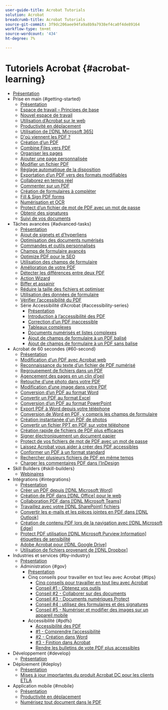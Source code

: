 ```yaml
---
user-guide-title: Acrobat Tutorials
solution: Acrobat
breadcrumb-title: Acrobat Tutorials
source-git-commit: 3f9dc206aee94fa9a8b9a7938ef4ca0f4de89164
workflow-type: tm+mt
source-wordcount: '434'
ht-degree: 7%

---
```



# Tutoriels Acrobat {#acrobat-learning}

+ [Présentation](overview.md)
+ Prise en main {#getting-started}
   + [Présentation](getting-started/getting-started-overview.md)
   + [Espace de travail – Principes de base](getting-started/get-to-know-the-acrobat-dc-interface.md)
   + [Nouvel espace de travail](getting-started/new-workspace.md)
   + [Utilisation d’Acrobat sur le web](getting-started/acrobatweb.md)
   + [Productivité en déplacement](getting-started/productivity.md)
   + [Utilisation de [!DNL Microsoft 365]](https://experienceleague.adobe.com/docs/document-cloud-learn/acrobat-learning/integrations/integrate-overview.html#microsoft)
   + [D&#39;où viennent les PDF ?](getting-started/where-do-pdfs-come-from.md)
   + [Création d’un PDF](getting-started/create-pdf.md)
   + [Combine Files vers PDF](getting-started/combine-to-pdf.md)
   + [Organiser les pages](getting-started/organize.md)
   + [Ajouter une page personnalisée](getting-started/add-custom-page.md)
   + [Modifier un fichier PDF](getting-started/edit-pdf.md)
   + [Réglage automatique de la disposition](getting-started/auto-adjust-layout.md)
   + [Exportation d’un PDF vers des formats modifiables](getting-started/export-pdf.md)
   + [Collaborez en temps réel](getting-started/collaborate.md)
   + [Commenter sur un PDF](getting-started/comment-on-pdf-files.md)
   + [Création de formulaires à compléter](getting-started/create-fillable-forms.md)
   + [Fill &amp; Sign PDF forms](getting-started/fill-and-sign.md)
   + [Numérisation et OCR](getting-started/scan-and-ocr.md)
   + [Protect d’un fichier de mot de PDF avec un mot de passe](getting-started/password-protect.md)
   + [Obtenir des signatures](getting-started/signatures.md)
   + [Suivi de vos documents](getting-started/track.md)
+ Tâches avancées {#advanced-tasks}
   + [Présentation](advanced-tasks/advanced-tasks-overview.md)
   + [Ajout de signets et d’hyperliens](advanced-tasks/bookmarks.md)
   + [Optimisation des documents numérisés](advanced-tasks/optimizescan.md)
   + [Commandes et outils personnalisés](advanced-tasks/custom.md)
   + [Champs de formulaire avancés](advanced-tasks/advancedforms.md)
   + [Optimize PDF pour le SEO](advanced-tasks/optimizeseo.md)
   + [Utilisation des champs de formulaire](advanced-tasks/workforms.md)
   + [Amélioration de votre PDF](advanced-tasks/enhance.md)
   + [Détecter les différences entre deux PDF](advanced-tasks/compare.md)
   + [Action Wizard](advanced-tasks/action.md)
   + [Biffer et assainir](advanced-tasks/redact.md)
   + [Réduire la taille des fichiers et optimiser](advanced-tasks/reduce.md)
   + [Utilisation des données de formulaire](advanced-tasks/formdata.md)
   + [Vérifier l’accessibilité du PDF](advanced-tasks/accessibility.md)
   + Série Accessibilité d’Acrobat {#accessibility-series}
      + [Présentation](advanced-tasks/accessibility-series.md)
      + [Introduction à l’accessibilité des PDF](advanced-tasks/accessibilitysession1.md)
      + [Correction d’un PDF inaccessible](advanced-tasks/accessibilitysession2.md)
      + [Tableaux complexes](advanced-tasks/accessibilitysession3.md)
      + [Documents numérisés et listes complexes](advanced-tasks/accessibilitysession4.md)
      + [Ajout de champs de formulaire à un PDF balisé](advanced-tasks/accessibilitysession5.md)
      + [Ajout de champs de formulaire à un PDF sans balise](advanced-tasks/accessibilitysession6.md)
+ Acrobat de 60 secondes {#60-second}
   + [Présentation](60-second/60-second-overview.md)
   + [Modification d’un PDF avec Acrobat web](60-second/edit.md)
   + [Reconnaissance du texte d’un fichier de PDF numérisé](60-second/textrecognition.md)
   + [Regroupement de fichiers dans un PDF](60-second/combine-to-one-pdf.md)
   + [Agencement des pages en un clin d’oeil](60-second/organize.md)
   + [Retouche d&#39;une photo dans votre PDF](60-second/editphoto.md)
   + [Modification d’une image dans votre PDF](60-second/editgraphic.md)
   + [Conversion d’un PDF au format Word](60-second/convert-pdf-word.md)
   + [Convertir un PDF au format Excel](60-second/convert-pdf-excel.md)
   + [Conversion d’un PDF au format PowerPoint](60-second/convert-pdf-powerpoint.md)
   + [Export PDF à Word depuis votre téléphone](60-second/exportwordphone.md)
   + [Conversion de Word en PDF, y compris les champs de formulaire](60-second/wordform.md)
   + [Création instantanée d&#39;un PDF de photos](60-second/photo.md)
   + [Convertir un fichier PPT en PDF sur votre téléphone](60-second/phone.md)
   + [Création rapide de fichiers de PDF plus efficaces](60-second/optimize.md)
   + [Signer électroniquement un document papier](60-second/sign.md)
   + [Protect de vos fichiers de mot de PDF avec un mot de passe](60-second/protect.md)
   + [Laissez Acrobat vous aider à créer des PDF accessibles](60-second/accessible.md)
   + [Conformer un PDF à un format standard](60-second/conform.md)
   + [Rechercher plusieurs fichiers de PDF en même temps](60-second/search.md)
   + [Charger les commentaires PDF dans l’InDesign](60-second/indesign.md)
+ Skill Builders {#skill-builders}
   + [Webinaires](skill-builder/skill-builder-webinars.md)
+ Intégrations {#integrations}
   + [Présentation](integrate/integrate-overview.md)
   + [Créer un PDF depuis [!DNL Microsoft Word]](integrate/createfromword.md)
   + [Création de PDF dans [!DNL Office] pour le web](integrate/createofficeweb.md)
   + [Collaboration PDF dans [!DNL Microsoft Teams]](integrate/acrobatandteams.md)
   + [Travaillez avec votre [!DNL SharePoint] fichiers](integrate/acrobatandsp.md)
   + [Convertir les e-mails et les pièces jointes en PDF dans [!DNL Outlook]](integrate/outlook.md)
   + [Création de contenu PDF lors de la navigation avec [!DNL Microsoft Edge]](integrate/edge.md)
   + [Protect PDF utilisation [!DNL Microsoft Purview Information] étiquettes de sensibilité](integrate/microsoftsensitivitylabels.md)
   + [Adobe Acrobat pour [!DNL Google Drive]](integrate/acrobatandgoogle.md)
   + [Utilisation de fichiers provenant de [!DNL Dropbox]](integrate/acrobat-dropbox.md)
+ Industries et services {#by-industry}
   + [Présentation](industry/industry-overview.md)
   + Administration {#gov}
      + [Présentation](industry/gov/gov-overview.md)
      + Cinq conseils pour travailler en tout lieu avec Acrobat {#tips}
         + [Cinq conseils pour travailler en tout lieu avec Acrobat](industry/gov/5-tips-for-working-anywhere-with-acrobat-dc-for-government.md)
         + [Conseil #1 - Obtenez vos outils](industry/gov/get-your-tools.md)
         + [Conseil #2 - Collaborer sur des documents](industry/gov/collaborate-on-documents.md)
         + [Conseil #3 - Documents numériques Protect](industry/gov/protect-digital-documents.md)
         + [Conseil #4 : utilisez des formulaires et des signatures](industry/gov/work-with-forms-and-signatures.md)
         + [Conseil #5 - Numériser et modifier des images sur un appareil mobile](industry/gov/scan-and-edit-on-mobile.md)
      + Accessibilité {#pdfs}
         + [Accessibilité des PDF](industry/gov/making-pdfs-accessible.md)
         + [#1 - Comprendre l’accessibilité](industry/gov/understanding-accessibility.md)
         + [#2 - Création dans Word](industry/gov/authoring-in-word.md)
         + [#3 - Finition dans Acrobat](industry/gov/finishing-in-acrobat.md)
         + [Rendre les bulletins de vote PDF plus accessibles](industry/gov/making-pdf-ballots-accessible.md)
+ Développement {#develop}
   + [Présentation](develop/develop-overview.md)
+ Déploiement {#deploy}
   + [Présentation](deploy/deploy-overview.md)
   + [Mises à jour importantes du produit Acrobat DC pour les clients ETLA](deploy/signentitlementchanges.md)
+ Application mobile {#mobile}
   + [Présentation](mobile/mobile-overview.md)
   + [Productivité en déplacement](https://experienceleague.adobe.com/docs/document-cloud-learn/acrobat-learning/getting-started/productivity.html)
   + [Numérisez tout document dans le PDF](mobile/scan-mobile-app.md)
